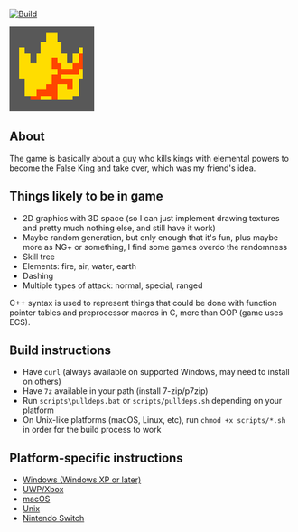 [![Build](https://github.com/MobSlicer152/FalseKing/actions/workflows/build.yml/badge.svg)](https://github.com/MobSlicer152/FalseKing/actions/workflows/build.yml)

![False King logo](build/windows/GdkAssets/Logo150x150.png)

## About
The game is basically about a guy who kills kings with elemental powers to become the False King and take over, which was my friend's idea.

## Things likely to be in game
- 2D graphics with 3D space (so I can just implement drawing textures and pretty much nothing else, and still have it work)
- Maybe random generation, but only enough that it's fun, plus maybe more as NG+ or something, I find some games overdo the randomness
- Skill tree
- Elements: fire, air, water, earth
- Dashing
- Multiple types of attack: normal, special, ranged

C++ syntax is used to represent things that could be done with function pointer tables and preprocessor macros in C, more than OOP (game uses ECS).

## Build instructions
- Have `curl` (always available on supported Windows, may need to install on others)
- Have `7z` available in your path (install 7-zip/p7zip)
- Run `scripts\pulldeps.bat` or `scripts/pulldeps.sh` depending on your platform
- On Unix-like platforms (macOS, Linux, etc), run `chmod +x scripts/*.sh` in order for the build process to work

## Platform-specific instructions
- [Windows (Windows XP or later)](build/windows/BUILD.md)
- [UWP/Xbox](build/winrt/BUILD.md)
- [macOS](build/darwin/BUILD.md)
- [Unix](build/unix/BUILD.md)
- [Nintendo Switch](build/switch/BUILD.md)
